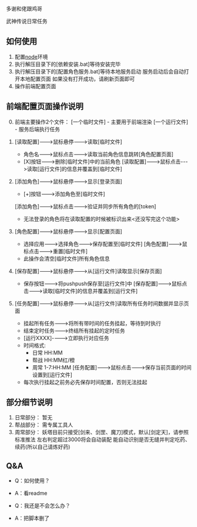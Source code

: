 多谢和佬跟鸡哥

武神传说日常任务

## 如何使用
1. 配置[node](http://nodejs.cn/)环境
2. 执行解压目录下的[依赖安装.bat]等待安装完毕
3. 执行解压目录下的[配置角色服务.bat]等待本地服务启动
   服务启动后会自动打开本地配置页面
   如果没有打开成功，请刷新页面即可
4. 操作前端配置页面

## 前端配置页面操作说明

0. 前端主要操作2个文件：
    [一个临时文件] - 主要用于前端渲染
    [一个运行文件] - 服务后端执行任务

1.  [读取配置]--->鼠标悬停--->读取[临时文件]
    - 角色名--->鼠标点击--->读取当前角色信息跳转[角色配置页面]
    - [X]按钮--->删除[临时文件]中的当前角色
    [读取配置]--->鼠标点击--->读取[运行文件]的信息并覆盖到[临时文件]

2.  [添加角色]--->鼠标悬停--->显示[登录页面]
    - [+]按钮--->添加角色至[临时文件]

    [添加角色]--->鼠标点击--->验证并同步所有角色的[token]
    - 无法登录的角色将在读取配置的时候被标识出来<还没写完这个功能>

3.  [角色配置]--->鼠标悬停--->显示[配置页面]
    - 选择应用--->选择角色--->保存配置至[临时文件]
    [角色配置]--->鼠标点击--->重置[临时文件]
    - 此操作会清空[临时文件]所有角色信息

4.  [保存配置]--->鼠标悬停--->从[运行文件]读取显示[保存页面]
    - 保存按钮--->将pushpush保存至[运行文件]中
    [保存配置]--->鼠标点击--->读取[临时文件]的信息并覆盖到[运行文件]

5.  [任务配置]--->鼠标悬停--->从[运行文件]读取所有任务时间数据并显示页面
    - 挂起所有任务--->将所有带时间的任务挂起，等待到时执行
    - 结束定时任务--->终结所有挂起的定时任务
    - [运行XXXX]---->立即执行对应任务
    - 时间格式:
      - 日常 HH:MM
      - 帮战 HH:MM红/橙
      - 周常 1-7:HH:MM
    [任务配置]--->鼠标点击--->保存当前页面的时间设置到[运行文件]
    - 每次执行挂起之前务必先保存时间配置，否则无法挂起

## 部分细节说明

1. 日常部分：  暂无
2. 帮战部分：  需专属工具人
3. 周常部分：  妖塔目前只接受[剑来、剑罡、魔刀]模式，默认[剑定天]，请参照标准推法
              左右判定超过3000将会自动装配
              能自动识别是否无缝并判定吃药、续药(所以自己请炼好药)

## Q&A
* Q：如何使用？
* A：看readme

* Q：我还是不会怎么办？
* A：把脚本删了

